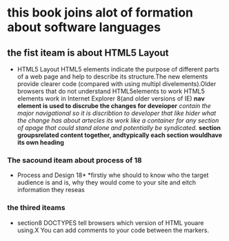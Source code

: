 # this book joins alot of formation about software languages
## the fist iteam is about HTML5 Layout
* HTML5 Layout
 HTML5 elements indicate the purpose of different parts of a web page and help to describe its structure.The new elements provide clearer code (compared with using multipl divelements).Older browsers that do not understand HTML5elements
 to work HTML5 elements work in Internet Explorer 8(and older versions of IE)
**nav element is used to discrube the changes for deveioper**
*contain the major navigational  so it is discribtion to developer that like hider what the change has about artecles its work like a container for any section of apage that could stand alone and potentially be syndicated.* 
**section groupsrelated content together, andtypically each section wouldhave its own heading**
### The sacound iteam about process of 18
* Process and Design 18*
*firstiy whe should to know who the target audience is and is, why they would come to your site and eitch information they reseas
### the thired iteams
* section8
DOCTYPES tell browsers which version of HTML youare using.X You can add comments to your code between the<!-- and --> markers.
